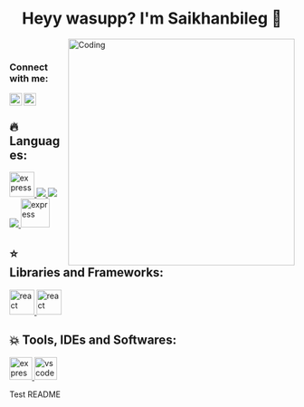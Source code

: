 ###

  
  
  <h1 align="center">Heyy wasupp? I'm Saikhanbileg 🤙<width="30px"></h1>
  
  
<img align="right" alt="Coding" width="400" src="https://github.com/Ayushparikh-code/Ayushparikh-code/blob/main/coding-freak%20(1).gif">


<p align="center">
  <br>
</p>

  ### Connect with me:
&nbsp;&nbsp;
<a href="https://www.instagram.com/saihan.bileg.3/">
  <img align="left" alt="Saikhnaa's Instagram" width="22px" src="https://raw.githubusercontent.com/hussainweb/hussainweb/main/icons/instagram.png" />
</a>
<a href="https://www.facebook.com/saihan.bileg.3/">
  <img align="left" alt="Saikhnaa's Instagram" width="22px" src="https://cdn-icons-png.flaticon.com/512/145/145802.png" />
</a>

  
  ## 🔥 Languages:

<p align="left"> 
    <a href="https://www.cprogramming.com/" target="_blank"> <img src="https://img.icons8.com/color/452/c-programming.png" alt="express" width="44" height="44"/> </a>
    <a href="https://developer.mozilla.org/en-US/docs/Web/JavaScript" target="_blank"> <img src="https://img.icons8.com/color/48/000000/javascript.png"/> </a> 
    <a href="https://www.w3.org/html/" target="_blank"> <img src="https://img.icons8.com/color/48/000000/html-5.png"/> </a> 
    <a href="https://www.w3schools.com/css/" target="_blank"> <img src="https://img.icons8.com/color/48/000000/css3.png"/> </a> 
     <a href="https://isocpp.org/" target="_blank"> <img src="https://encrypted-tbn0.gstatic.com/images?q=tbn:ANd9GcT2KysS-Fj-RgPNEg0XK_6GJINJS-mf8f6zSxcZID9U7xsVTZPkPVtAqfY5E3kd0nTJnb0&usqp=CAU" alt="express" width="51" height="51" /> </a> 
</p>

  
  ## ⭐️ Libraries and Frameworks:

  <a href="https://reactjs.org/" target="_blank"> <img src="https://img.icons8.com/plasticine/2x/react.png" alt="react" width="44" height="44"/> </a>
  <a href="https://nodejs.org/en/" target="_blank"> <img src="https://cdn.jsdelivr.net/gh/devicons/devicon/icons/nodejs/nodejs-original.svg" alt="react" width="44" height="44"/> </a>
   ##  💥  Tools, IDEs and Softwares:

<p align="left"> 

  <a href="https://www.eclipse.org/ide/"> <img src="https://encrypted-tbn0.gstatic.com/images?q=tbn:ANd9GcR5EUljSTU4Bl9jRgp5L0v7TUAlB-Ntl0EAIq_FSaofQ7tfCiVrbVW2Bs_24-UPCnRYVBE&usqp=CAU" alt="express" width="40" height="40" /> </a>
   <a href="https://code.visualstudio.com/"> <img src="https://img.icons8.com/color/2x/visual-studio-code-2019.png" alt="vscode" width="40" height="40" /> </a>
  
  
</p>   

  Test  README

  
   <br>
  <br>
